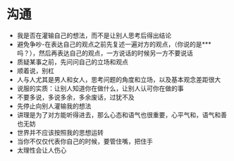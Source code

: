 # 沟通

- 我是否在灌输自己的想法，而不是让别人思考后得出结论
- 避免争吵-在表达自己的观点之前先复述一遍对方的观点，（你说的是***吗？），然后再表达自己的观点，一方说话的时候另一方不要说话
- 质疑某事之前，先问问自己的立场和观点
- 顺着说，别杠
- 人与人尤其是男人和女人，思考问题的角度和立场，以及基本观念差距很大
- 说服的实质：让别人知道你在做什么，让别人认可你在做的事
- 不要多说，多说多余，多余废话，过犹不及
- 先停止向别人灌输我的想法
- 讲理是为了对方能听得进去，那么心态和语气也很重要，心平气和，语气和善也无妨
- 世界并不应该按照我的思想运转
- 当你不仅仅代表你自己的时候，要管住嘴，把住手
- 太理性会让人伤心